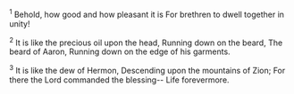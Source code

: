 <sup>1</sup> 
Behold, how good and how pleasant it is For brethren to dwell together in unity! 

<sup>2</sup> 
It is like the precious oil upon the head, Running down on the beard, The beard of Aaron, Running down on the edge of his garments. 

<sup>3</sup> 
It is like the dew of Hermon, Descending upon the mountains of Zion; For there the Lord commanded the blessing-- Life forevermore.